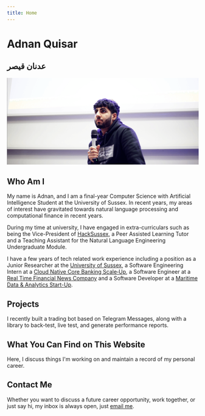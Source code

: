 ```yaml
---
title: Home
---
```


# Adnan Quisar
## عدنان قیصر
![Adnan Quisar Speaking at the HackSussex Gamejam in 2023](images/adnan-speaker.png)

## Who Am I
My name is Adnan, and I am a final-year Computer Science with Artificial Intelligence Student at the University of Sussex. In recent years, my areas of interest have gravitated towards natural language processing and computational finance in recent years.

During my time at university, I have engaged in extra-curriculars such as being the Vice-President of [HackSussex](https://www.hacksussex.com/), a Peer Assisted Learning Tutor and a Teaching Assistant for the Natural Language Engineering Undergraduate Module. 

I have a few years of tech related work experience including a position as a Junior Researcher at the [University of Sussex](https://www.sussex.ac.uk/research/centres/ai-research-group/research/nlp), a Software Engineering Intern at a [Cloud Native Core Banking Scale‑Up](https://www.thoughtmachine.net/), a Software Engineer at a [Real Time Financial News Company](https://www.financialjuice.com/) and a Software Developer at a [Maritime Data & Analytics Start-Up](https://tradeviews.net/).

## Projects
I recently built a trading bot based on Telegram Messages, along with a library to back-test, live test, and generate performance reports.

## What You Can Find on This Website
Here, I discuss things I'm working on and maintain a record of my personal career.

## Contact Me
Whether you want to discuss a future career opportunity, work together, or just say hi, my inbox is always open, just [email me](mailto:adnanquisar0@gmail.com).